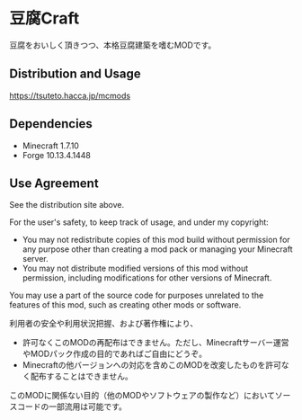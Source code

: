 # 豆腐Craft
豆腐をおいしく頂きつつ、本格豆腐建築を嗜むMODです。

## Distribution and Usage
https://tsuteto.hacca.jp/mcmods

## Dependencies
- Minecraft 1.7.10
- Forge 10.13.4.1448

## Use Agreement
See the distribution site above.

For the user's safety, to keep track of usage, and under my copyright:
- You may not redistribute copies of this mod build without permission for any purpose other than creating a mod pack or managing your Minecraft server.
- You may not distribute modified versions of this mod without permission, including modifications for other versions of Minecraft.

You may use a part of the source code for purposes unrelated to the features of this mod, such as creating other mods or software.

利用者の安全や利用状況把握、および著作権により、
- 許可なくこのMODの再配布はできません。ただし、Minecraftサーバー運営やMODパック作成の目的であればご自由にどうぞ。
- Minecraftの他バージョンへの対応を含めこのMODを改変したものを許可なく配布することはできません。

このMODに関係ない目的（他のMODやソフトウェアの製作など）においてソースコードの一部流用は可能です。
